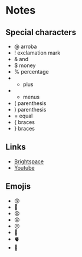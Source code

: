 # Notes
## Special characters 
* @ arroba
* ! exclamation mark
* & and
* $ money
* % percentage
* + plus
* - menus
* ( parenthesis
* ) parenthesis
* = equal
* { braces
* } braces
## Links
* [Brightspace](https://learn.georgebrown.ca/d2l/home)
* [Youtube](https://www.youtube.com/shorts/X-qFHCQJ3eY)
##  Emojis
* 😙
* 🥐
* 😧
* 😞
* 😠
* 🥊
* 🫀
* 🥰
  
